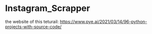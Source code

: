 # Instagram_Scrapper

the website of this teturail:
https://www.pye.ai/2021/03/14/96-python-projects-with-source-code/